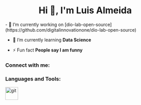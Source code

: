 <h1 align="center">Hi 👋, I'm Luis Almeida</h1>
- 🔭 I’m currently working on [dio-lab-open-source](https://github.com/digitalinnovationone/dio-lab-open-source)

- 🌱 I’m currently learning **Data Science**

- ⚡ Fun fact **People say I am funny**

<h3 align="left">Connect with me:</h3>
<p align="left">
</p>

<h3 align="left">Languages and Tools:</h3>
<p align="left"> <a href="https://git-scm.com/" target="_blank" rel="noreferrer"> <img src="https://www.vectorlogo.zone/logos/git-scm/git-scm-icon.svg" alt="git" width="40" height="40"/> </a> </p>
